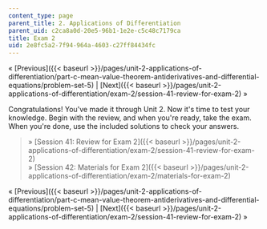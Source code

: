 ```yaml
---
content_type: page
parent_title: 2. Applications of Differentiation
parent_uid: c2ca8a0d-20e5-96b1-1e2e-c5c48c7179ca
title: Exam 2
uid: 2e8fc5a2-7f94-964a-4603-c27ff84434fc
---
```


« [Previous]({{< baseurl >}}/pages/unit-2-applications-of-differentiation/part-c-mean-value-theorem-antiderivatives-and-differential-equations/problem-set-5) | [Next]({{< baseurl >}}/pages/unit-2-applications-of-differentiation/exam-2/session-41-review-for-exam-2) »

Congratulations! You've made it through Unit 2. Now it's time to test your knowledge. Begin with the review, and when you're ready, take the exam. When you're done, use the included solutions to check your answers.

> » [Session 41: Review for Exam 2]({{< baseurl >}}/pages/unit-2-applications-of-differentiation/exam-2/session-41-review-for-exam-2)  
> » [Session 42: Materials for Exam 2]({{< baseurl >}}/pages/unit-2-applications-of-differentiation/exam-2/materials-for-exam-2)

« [Previous]({{< baseurl >}}/pages/unit-2-applications-of-differentiation/part-c-mean-value-theorem-antiderivatives-and-differential-equations/problem-set-5) | [Next]({{< baseurl >}}/pages/unit-2-applications-of-differentiation/exam-2/session-41-review-for-exam-2) »